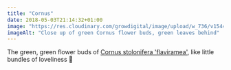 ```yaml
---
title: "Cornus"
date: 2018-05-03T21:14:32+01:00
image: "https://res.cloudinary.com/growdigital/image/upload/w_736/v1544127824/cornus-flower-41826722782.jpg"
imageAlt: "Close up of green Cornus flower buds, green leaves behind"
---
```


The green, green flower buds of [Cornus stolonifera 'flaviramea'](https://pfaf.org/user/Plant.aspx?LatinName=Cornus+sericea), like little bundles of loveliness 🙂
